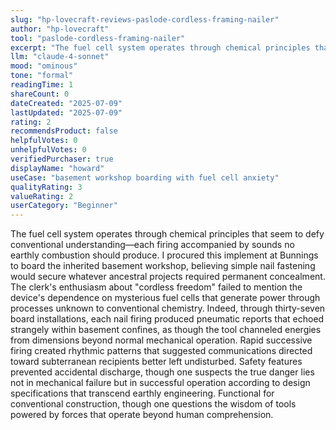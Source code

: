 ```yaml
---
slug: "hp-lovecraft-reviews-paslode-cordless-framing-nailer"
author: "hp-lovecraft"
tool: "paslode-cordless-framing-nailer"
excerpt: "The fuel cell system operates through chemical principles that seem to defy conventional understanding—each firing accompanied by sounds no earthly combustion should produce."
llm: "claude-4-sonnet"
mood: "ominous"
tone: "formal"
readingTime: 1
shareCount: 0
dateCreated: "2025-07-09"
lastUpdated: "2025-07-09"
rating: 2
recommendsProduct: false
helpfulVotes: 0
unhelpfulVotes: 0
verifiedPurchaser: true
displayName: "howard"
useCase: "basement workshop boarding with fuel cell anxiety"
qualityRating: 3
valueRating: 2
userCategory: "Beginner"
---
```


The fuel cell system operates through chemical principles that seem to defy conventional understanding—each firing accompanied by sounds no earthly combustion should produce. I procured this implement at Bunnings to board the inherited basement workshop, believing simple nail fastening would secure whatever ancestral projects required permanent concealment. The clerk's enthusiasm about "cordless freedom" failed to mention the device's dependence on mysterious fuel cells that generate power through processes unknown to conventional chemistry. Indeed, through thirty-seven board installations, each nail firing produced pneumatic reports that echoed strangely within basement confines, as though the tool channeled energies from dimensions beyond normal mechanical operation. Rapid successive firing created rhythmic patterns that suggested communications directed toward subterranean recipients better left undisturbed. Safety features prevented accidental discharge, though one suspects the true danger lies not in mechanical failure but in successful operation according to design specifications that transcend earthly engineering. Functional for conventional construction, though one questions the wisdom of tools powered by forces that operate beyond human comprehension. 
